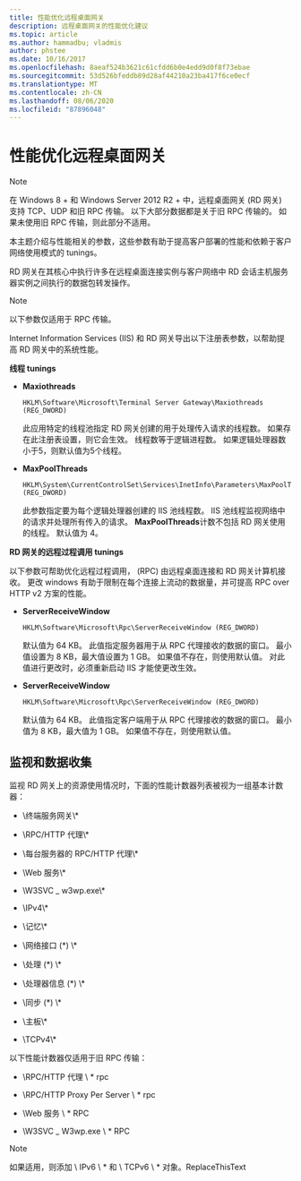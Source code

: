 ```yaml
---
title: 性能优化远程桌面网关
description: 远程桌面网关的性能优化建议
ms.topic: article
ms.author: hammadbu; vladmis
author: phstee
ms.date: 10/16/2017
ms.openlocfilehash: 8aeaf524b3621c61cfdd6b0e4edd9d0f8f73ebae
ms.sourcegitcommit: 53d526bfeddb89d28af44210a23ba417f6ce0ecf
ms.translationtype: MT
ms.contentlocale: zh-CN
ms.lasthandoff: 08/06/2020
ms.locfileid: "87896048"
---
```

# <a name="performance-tuning-remote-desktop-gateways"></a>性能优化远程桌面网关

> [!NOTE]
> 在 Windows 8 + 和 Windows Server 2012 R2 + 中，远程桌面网关 (RD 网关) 支持 TCP、UDP 和旧 RPC 传输。 以下大部分数据都是关于旧 RPC 传输的。 如果未使用旧 RPC 传输，则此部分不适用。

本主题介绍与性能相关的参数，这些参数有助于提高客户部署的性能和依赖于客户网络使用模式的 tunings。

RD 网关在其核心中执行许多在远程桌面连接实例与客户网络中 RD 会话主机服务器实例之间执行的数据包转发操作。

> [!NOTE]
> 以下参数仅适用于 RPC 传输。

Internet Information Services (IIS) 和 RD 网关导出以下注册表参数，以帮助提高 RD 网关中的系统性能。

**线程 tunings**

-   **Maxiothreads**

    ``` syntax
    HKLM\Software\Microsoft\Terminal Server Gateway\Maxiothreads (REG_DWORD)
    ```

    此应用特定的线程池指定 RD 网关创建的用于处理传入请求的线程数。 如果存在此注册表设置，则它会生效。 线程数等于逻辑进程数。 如果逻辑处理器数小于5，则默认值为5个线程。

-   **MaxPoolThreads**

    ``` syntax
    HKLM\System\CurrentControlSet\Services\InetInfo\Parameters\MaxPoolThreads (REG_DWORD)
    ```

    此参数指定要为每个逻辑处理器创建的 IIS 池线程数。 IIS 池线程监视网络中的请求并处理所有传入的请求。 **MaxPoolThreads**计数不包括 RD 网关使用的线程。 默认值为 4。

**RD 网关的远程过程调用 tunings**

以下参数可帮助优化远程过程调用， (RPC) 由远程桌面连接和 RD 网关计算机接收。 更改 windows 有助于限制在每个连接上流动的数据量，并可提高 RPC over HTTP v2 方案的性能。

-   **ServerReceiveWindow**

    ``` syntax
    HKLM\Software\Microsoft\Rpc\ServerReceiveWindow (REG_DWORD)
    ```

    默认值为 64 KB。 此值指定服务器用于从 RPC 代理接收的数据的窗口。 最小值设置为 8 KB，最大值设置为 1 GB。 如果值不存在，则使用默认值。 对此值进行更改时，必须重新启动 IIS 才能使更改生效。

-   **ServerReceiveWindow**

    ``` syntax
    HKLM\Software\Microsoft\Rpc\ServerReceiveWindow (REG_DWORD)
    ```

    默认值为 64 KB。 此值指定客户端用于从 RPC 代理接收的数据的窗口。 最小值为 8 KB，最大值为 1 GB。 如果值不存在，则使用默认值。

## <a name="monitoring-and-data-collection"></a>监视和数据收集

监视 RD 网关上的资源使用情况时，下面的性能计数器列表被视为一组基本计数器：

-   \\终端服务网关\\\*

-   \\RPC/HTTP 代理\\\*

-   \\每台服务器的 RPC/HTTP 代理\\\*

-   \\Web 服务\\\*

-   \\W3SVC \_ w3wp.exe\\\*

-   \\IPv4\\\*

-   \\记忆\\\*

-   \\网络接口 (\*) \\\*

-   \\处理 (\*) \\\*

-   \\处理器信息 (\*) \\\*

-   \\同步 (\*) \\\*

-   \\主板\\\*

-   \\TCPv4\\\*

以下性能计数器仅适用于旧 RPC 传输：

-   \\RPC/HTTP 代理 \\ \* rpc

-   \\RPC/HTTP Proxy Per Server \\ \* rpc

-   \\Web 服务 \\ \* RPC

-   \\W3SVC \_ W3wp.exe \\ \* RPC

> [!NOTE]
> 如果适用，则添加 \\ IPv6 \\ \* 和 \\ TCPv6 \\ \* 对象。ReplaceThisText

